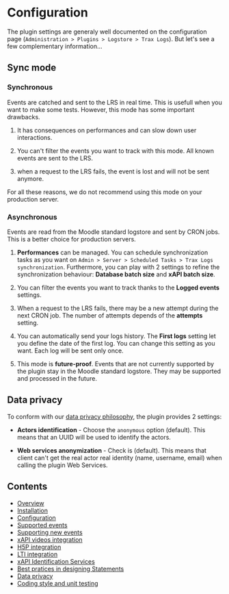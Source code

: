 # Configuration

The plugin settings are generaly well documented on the configuration page (`Administration > Plugins > Logstore > Trax Logs`). But let's see a few complementary information...


## Sync mode

### Synchronous

Events are catched and sent to the LRS in real time. This is usefull when you want to make some tests. However, this mode has some important drawbacks. 

1. It has consequences on performances and can slow down user interactions. 

2. You can't filter the events you want to track with this mode. All known events are sent to the LRS. 

3. when a request to the LRS fails, the event is lost and will not be sent anymore. 

For all these reasons, we do not recommend using this mode on your production server.


### Asynchronous

Events are read from the Moodle standard logstore and sent by CRON jobs. This is a better choice for production servers.

1. **Performances** can be managed. You can schedule synchronization tasks as you want on `Admin > Server > Scheduled Tasks > Trax Logs synchronization`. Furthermore, you can play with 2 settings to refine the synchronization behaviour: **Database batch size** and **xAPI batch size**.

2. You can filter the events you want to track thanks to the **Logged events** settings.

3. When a request to the LRS fails, there may be a new attempt during the next CRON job. The number of attempts depends of the **attempts** setting.

4. You can automatically send your logs history. The **First logs** setting let you define the date of the first log. You can change this setting as you want. Each log will be sent only once.

5. This mode is **future-proof**. Events that are not currently supported by the plugin stay in the Moodle standard logstore. They may be supported and processed in the future.


## Data privacy

To conform with our [data privacy philosophy](privacy.md), the plugin provides 2 settings:

- **Actors identification** - Choose the `anonymous` option (default). This means that an UUID will be used to identify the actors.

- **Web services anonymization** - Check is (default). This means that client can't get the real actor real identity (name, username, email) when calling the plugin Web Services.


## Contents

* [Overview](../README.md)
* [Installation](install.md)
* [Configuration](config.md)
* [Supported events](events.md)
* [Supporting new events](extend.md)
* [xAPI videos integration](vid.md)
* [H5P integration](h5p.md)
* [LTI integration](lti.md)
* [xAPI Identification Services](id.md)
* [Best pratices in designing Statements](best-practices.md)
* [Data privacy](privacy.md)
* [Coding style and unit testing](test.md)
